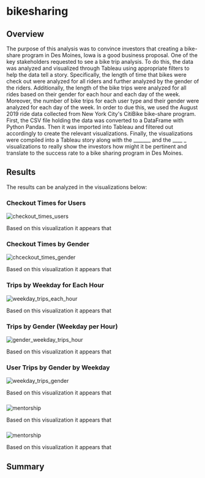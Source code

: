 # bikesharing

## Overview
The purpose of this analysis was to convince investors that creating a bike-share program in Des Moines, Iowa is a good business proposal. One of the key stakeholders requested to see a bike trip analysis. To do this, the data was analyzed and visualized through Tableau using appropriate filters to help the data tell a story. Specifically, the length of time that bikes were check out were analyzed for all riders and further analyzed by the gender of the riders. Additionally, the length of the bike trips were analyzed for all rides based on their gender for each hour and each day of the week. Moreover, the number of bike trips for each user type and their gender were analyzed for each day of the week. In order to due this, we used the August 2019 ride data collected from New York City's CitiBike bike-share program. First, the CSV file holding the data was converted to a DataFrame with Python Pandas. Then it was imported into Tableau and filtered out accordingly to create the relevant visualizations. Finally, the visualizations were compiled into a Tableau story along with the _______ and the ____ _ visualizations to really show the investors how might it be pertinent and translate to the success rate to a bike sharing program in Des Moines.

## Results
The results can be analyzed in the visualizations below:

### Checkout Times for Users
![checkout_times_users](Resources/checkout_times_users.png)

Based on this visualization it appears that 

### Checkout Times by Gender
![chceckout_times_gender](Resources/checkout_times_gender.png)

Based on this visualization it appears that 

### Trips by Weekday for Each Hour
![weekday_trips_each_hour](Resources/weekday_trips_each_hour.png)

Based on this visualization it appears that 

### Trips by Gender (Weekday per Hour)
![gender_weekday_trips_hour](Resources/gender_weekday_trips_hour.png)

Based on this visualization it appears that 

### User Trips by Gender by Weekday
![weekday_trips_gender](Resources/weekday_trips_gender.png)

Based on this visualization it appears that 

###
![mentorship](Resources/mentorship.png)

Based on this visualization it appears that 

###
![mentorship](Resources/mentorship.png)

Based on this visualization it appears that 

## Summary
